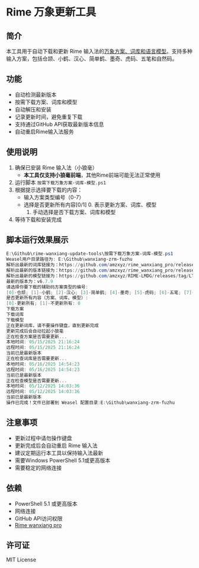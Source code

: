 # Rime 万象更新工具

## 简介

本工具用于自动下载和更新 Rime 输入法的[万象方案、词库和语言模型](https://github.com/amzxyz/rime_wanxiang_pro)。支持多种输入方案，包括仓颉、小鹤、汉心、简单鹤、墨奇、虎码、五笔和自然码。

## 功能

- 自动检测最新版本
- 按需下载方案、词库和模型
- 自动解压和安装
- 记录更新时间，避免重复下载
- 支持通过GitHub API获取最新版本信息
- 自动重启Rime输入法服务

## 使用说明

1. 确保已安装 Rime 输入法（小狼毫）
   - **本工具仅支持小狼毫前端**，其他Rime前端可能无法正常使用
2. 运行脚本 `按需下载万象方案-词库-模型.ps1`
3. 根据提示选择要下载的内容：
   - 输入方案类型编号（0-7）
   - 选择是否更新所有内容[0/1]
     0. 表示更新方案、词库、模型 
     1. 手动选择是否下载方案、词库和模型
4. 等待下载和安装完成

## 脚本运行效果展示

```powershell
E:\Github\rime-wanxiang-update-tools\按需下载万象方案-词库-模型.ps1
Weasel用户目录路径为: E:\Github\wanxiang-zrm-fuzhu
解析出最新的词库链接为：https://github.com/amzxyz/rime_wanxiang_pro/releases/tag/dict-nightly
解析出最新的版本链接为：https://github.com/amzxyz/rime_wanxiang_pro/releases/tag/v6.7.9
解析出最新的模型链接为：https://github.com/amzxyz/RIME-LMDG/releases/tag/LTS
最新的版本为：v6.7.9
请选择你要下载的辅助码方案类型的编号:
[0]-仓颉; [1]-小鹤; [2]-汉心; [3]-简单鹤; [4]-墨奇; [5]-虎码; [6]-五笔; [7]-自然码: 7
是否更新所有内容（方案、词库、模型）:
[0]-更新所有; [1]-不更新所有: 0
下载方案
下载词库
下载模型
正在更新词库，请不要操作键盘，直到更新完成
更新完成后会自动拉起小狼毫
正在检查方案是否需要更新...
本地时间: 05/15/2025 21:16:24
远程时间: 05/15/2025 21:16:24
当前已是最新版本
正在检查词库是否需要更新...
本地时间: 05/16/2025 14:54:23
远程时间: 05/16/2025 14:54:23
当前已是最新版本
正在检查模型是否需要更新...
本地时间: 05/12/2025 14:03:36
远程时间: 05/12/2025 14:03:36
当前已是最新版本
操作已完成！文件已部署到 Weasel 配置目录:E:\Github\wanxiang-zrm-fuzhu
```

## 注意事项

- 更新过程中请勿操作键盘
- 更新完成后会自动重启 Rime 输入法
- 建议定期运行本工具以保持输入法最新
- 需要Windows PowerShell 5.1或更高版本
- 需要稳定的网络连接

## 依赖

- PowerShell 5.1 或更高版本
- 网络连接
- GitHub API访问权限
- [Rime wanxiang pro](https://github.com/amzxyz/rime_wanxiang_pro)

## 许可证

MIT License

